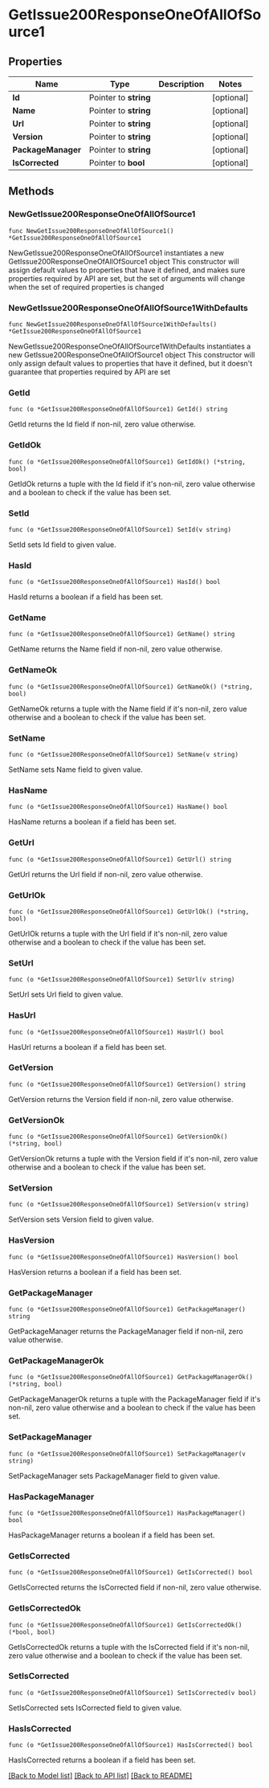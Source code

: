 # GetIssue200ResponseOneOfAllOfSource1

## Properties

Name | Type | Description | Notes
------------ | ------------- | ------------- | -------------
**Id** | Pointer to **string** |  | [optional] 
**Name** | Pointer to **string** |  | [optional] 
**Url** | Pointer to **string** |  | [optional] 
**Version** | Pointer to **string** |  | [optional] 
**PackageManager** | Pointer to **string** |  | [optional] 
**IsCorrected** | Pointer to **bool** |  | [optional] 

## Methods

### NewGetIssue200ResponseOneOfAllOfSource1

`func NewGetIssue200ResponseOneOfAllOfSource1() *GetIssue200ResponseOneOfAllOfSource1`

NewGetIssue200ResponseOneOfAllOfSource1 instantiates a new GetIssue200ResponseOneOfAllOfSource1 object
This constructor will assign default values to properties that have it defined,
and makes sure properties required by API are set, but the set of arguments
will change when the set of required properties is changed

### NewGetIssue200ResponseOneOfAllOfSource1WithDefaults

`func NewGetIssue200ResponseOneOfAllOfSource1WithDefaults() *GetIssue200ResponseOneOfAllOfSource1`

NewGetIssue200ResponseOneOfAllOfSource1WithDefaults instantiates a new GetIssue200ResponseOneOfAllOfSource1 object
This constructor will only assign default values to properties that have it defined,
but it doesn't guarantee that properties required by API are set

### GetId

`func (o *GetIssue200ResponseOneOfAllOfSource1) GetId() string`

GetId returns the Id field if non-nil, zero value otherwise.

### GetIdOk

`func (o *GetIssue200ResponseOneOfAllOfSource1) GetIdOk() (*string, bool)`

GetIdOk returns a tuple with the Id field if it's non-nil, zero value otherwise
and a boolean to check if the value has been set.

### SetId

`func (o *GetIssue200ResponseOneOfAllOfSource1) SetId(v string)`

SetId sets Id field to given value.

### HasId

`func (o *GetIssue200ResponseOneOfAllOfSource1) HasId() bool`

HasId returns a boolean if a field has been set.

### GetName

`func (o *GetIssue200ResponseOneOfAllOfSource1) GetName() string`

GetName returns the Name field if non-nil, zero value otherwise.

### GetNameOk

`func (o *GetIssue200ResponseOneOfAllOfSource1) GetNameOk() (*string, bool)`

GetNameOk returns a tuple with the Name field if it's non-nil, zero value otherwise
and a boolean to check if the value has been set.

### SetName

`func (o *GetIssue200ResponseOneOfAllOfSource1) SetName(v string)`

SetName sets Name field to given value.

### HasName

`func (o *GetIssue200ResponseOneOfAllOfSource1) HasName() bool`

HasName returns a boolean if a field has been set.

### GetUrl

`func (o *GetIssue200ResponseOneOfAllOfSource1) GetUrl() string`

GetUrl returns the Url field if non-nil, zero value otherwise.

### GetUrlOk

`func (o *GetIssue200ResponseOneOfAllOfSource1) GetUrlOk() (*string, bool)`

GetUrlOk returns a tuple with the Url field if it's non-nil, zero value otherwise
and a boolean to check if the value has been set.

### SetUrl

`func (o *GetIssue200ResponseOneOfAllOfSource1) SetUrl(v string)`

SetUrl sets Url field to given value.

### HasUrl

`func (o *GetIssue200ResponseOneOfAllOfSource1) HasUrl() bool`

HasUrl returns a boolean if a field has been set.

### GetVersion

`func (o *GetIssue200ResponseOneOfAllOfSource1) GetVersion() string`

GetVersion returns the Version field if non-nil, zero value otherwise.

### GetVersionOk

`func (o *GetIssue200ResponseOneOfAllOfSource1) GetVersionOk() (*string, bool)`

GetVersionOk returns a tuple with the Version field if it's non-nil, zero value otherwise
and a boolean to check if the value has been set.

### SetVersion

`func (o *GetIssue200ResponseOneOfAllOfSource1) SetVersion(v string)`

SetVersion sets Version field to given value.

### HasVersion

`func (o *GetIssue200ResponseOneOfAllOfSource1) HasVersion() bool`

HasVersion returns a boolean if a field has been set.

### GetPackageManager

`func (o *GetIssue200ResponseOneOfAllOfSource1) GetPackageManager() string`

GetPackageManager returns the PackageManager field if non-nil, zero value otherwise.

### GetPackageManagerOk

`func (o *GetIssue200ResponseOneOfAllOfSource1) GetPackageManagerOk() (*string, bool)`

GetPackageManagerOk returns a tuple with the PackageManager field if it's non-nil, zero value otherwise
and a boolean to check if the value has been set.

### SetPackageManager

`func (o *GetIssue200ResponseOneOfAllOfSource1) SetPackageManager(v string)`

SetPackageManager sets PackageManager field to given value.

### HasPackageManager

`func (o *GetIssue200ResponseOneOfAllOfSource1) HasPackageManager() bool`

HasPackageManager returns a boolean if a field has been set.

### GetIsCorrected

`func (o *GetIssue200ResponseOneOfAllOfSource1) GetIsCorrected() bool`

GetIsCorrected returns the IsCorrected field if non-nil, zero value otherwise.

### GetIsCorrectedOk

`func (o *GetIssue200ResponseOneOfAllOfSource1) GetIsCorrectedOk() (*bool, bool)`

GetIsCorrectedOk returns a tuple with the IsCorrected field if it's non-nil, zero value otherwise
and a boolean to check if the value has been set.

### SetIsCorrected

`func (o *GetIssue200ResponseOneOfAllOfSource1) SetIsCorrected(v bool)`

SetIsCorrected sets IsCorrected field to given value.

### HasIsCorrected

`func (o *GetIssue200ResponseOneOfAllOfSource1) HasIsCorrected() bool`

HasIsCorrected returns a boolean if a field has been set.


[[Back to Model list]](../README.md#documentation-for-models) [[Back to API list]](../README.md#documentation-for-api-endpoints) [[Back to README]](../README.md)



